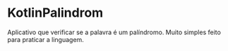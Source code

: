 # KotlinPalindrom
Aplicativo que verificar se a palavra é um palíndromo.
Muito simples feito para praticar a linguagem.
